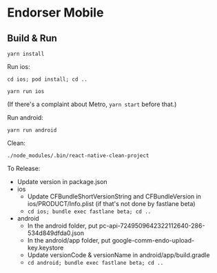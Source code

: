 
# Endorser Mobile

## Build & Run

`yarn install`

Run ios:

`cd ios; pod install; cd ..`

`yarn run ios`

(If there's a complaint about Metro, `yarn start` before that.)

Run android:

`yarn run android`

Clean:

`./node_modules/.bin/react-native-clean-project`

To Release:

- Update version in package.json
- ios
  - Update CFBundleShortVersionString and CFBundleVersion in ios/PRODUCT/Info.plist (if that's not done by fastlane beta)
  - `cd ios; bundle exec fastlane beta; cd ..`
- android
  - In the android folder, put pc-api-7249509642322112640-286-534d849dfda0.json
  - In the android/app folder, put google-comm-endo-upload-key.keystore
  - Update versionCode & versionName in android/app/build.gradle
  - `cd android; bundle exec fastlane beta; cd ..`
